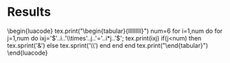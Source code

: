 # Results

\begin{luacode}
  tex.print("\\begin{tabular}{lllllllll}")
    num=6
  for i=1,num do
    for j=1,num do
    ixj='$'..i..'\\times'..j..'='..i*j..'$';
    tex.print(ixj)
    if(j<num) then tex.sprint('&') else tex.sprint('\\\\') end
    end
  end
  tex.print("\\end{tabular}")
\end{luacode}
